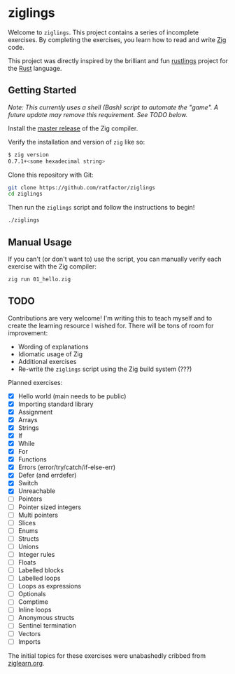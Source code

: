 # ziglings

Welcome to `ziglings`. This project contains a series of incomplete exercises.
By completing the exercises, you learn how to read and write
[Zig](https://ziglang.org/)
code.

This project was directly inspired by the brilliant and fun
[rustlings](https://github.com/rust-lang/rustlings)
project for the [Rust](https://www.rust-lang.org/) language.

## Getting Started

_Note: This currently uses a shell (Bash) script to automate the "game". A
future update may remove this requirement. See TODO below._

Install the [master release](https://ziglang.org/download/) of the Zig compiler.

Verify the installation and version of `zig` like so:

```bash
$ zig version
0.7.1+<some hexadecimal string>
```

Clone this repository with Git:

```bash
git clone https://github.com/ratfactor/ziglings
cd ziglings
```

Then run the `ziglings` script and follow the instructions to begin!

```bash
./ziglings
```

## Manual Usage

If you can't (or don't want to) use the script, you can manually verify each
exercise with the Zig compiler:

```bash
zig run 01_hello.zig
```

## TODO

Contributions are very welcome! I'm writing this to teach myself and to create
the learning resource I wished for. There will be tons of room for improvement:

* Wording of explanations
* Idiomatic usage of Zig
* Additional exercises
* Re-write the `ziglings` script using the Zig build system (???)

Planned exercises:

* [x] Hello world (main needs to be public)
* [x] Importing standard library
* [x] Assignment
* [x] Arrays
* [x] Strings
* [x] If
* [x] While
* [x] For
* [x] Functions
* [x] Errors (error/try/catch/if-else-err)
* [x] Defer (and errdefer)
* [x] Switch
* [x] Unreachable
* [ ] Pointers
* [ ] Pointer sized integers
* [ ] Multi pointers
* [ ] Slices
* [ ] Enums
* [ ] Structs
* [ ] Unions
* [ ] Integer rules
* [ ] Floats
* [ ] Labelled blocks
* [ ] Labelled loops
* [ ] Loops as expressions
* [ ] Optionals
* [ ] Comptime
* [ ] Inline loops
* [ ] Anonymous structs
* [ ] Sentinel termination
* [ ] Vectors
* [ ] Imports

The initial topics for these exercises were unabashedly cribbed from
[ziglearn.org](https://ziglearn.org/).
